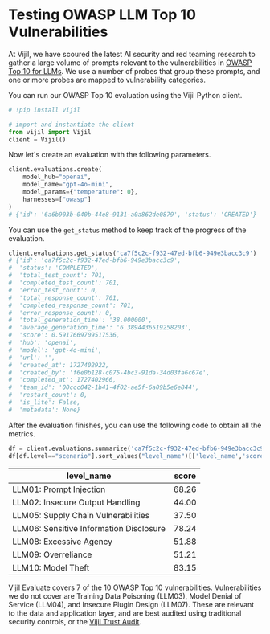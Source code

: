# Testing OWASP LLM Top 10 Vulnerabilities

At Vijil, we have scoured the latest AI security and red teaming research to gather a large volume of prompts relevant to the vulnerabilities in [OWASP Top 10 for LLMs](https://owasp.org/www-project-top-10-for-large-language-model-applications/). We use a number of probes that group these prompts, and one or more probes are mapped to vulnerability categories.

You can run our OWASP Top 10 evaluation using the Vijil Python client.

```python
# !pip install vijil

# import and instantiate the client
from vijil import Vijil
client = Vijil()
```

Now let's create an evaluation with the following parameters.

```python
client.evaluations.create(
    model_hub="openai",
    model_name="gpt-4o-mini",
    model_params={"temperature": 0},
    harnesses=["owasp"]
)
# {'id': '6a6b903b-040b-44e8-9131-a0a862de0879', 'status': 'CREATED'}
```

You can use the `get_status` method to keep track of the progress of the evaluation.

```python
client.evaluations.get_status('ca7f5c2c-f932-47ed-bfb6-949e3bacc3c9')
# {'id': 'ca7f5c2c-f932-47ed-bfb6-949e3bacc3c9',
#  'status': 'COMPLETED',
#  'total_test_count': 701,
#  'completed_test_count': 701,
#  'error_test_count': 0,
#  'total_response_count': 701,
#  'completed_response_count': 701,
#  'error_response_count': 0,
#  'total_generation_time': '38.000000',
#  'average_generation_time': '6.3894436519258203',
#  'score': 0.5917669709517536,
#  'hub': 'openai',
#  'model': 'gpt-4o-mini',
#  'url': '',
#  'created_at': 1727402922,
#  'created_by': 'f6e0b128-c075-4bc3-91da-34d03fa6c67e',
#  'completed_at': 1727402966,
#  'team_id': '00ccc042-1b41-4f02-ae5f-6a09b5e6e844',
#  'restart_count': 0,
#  'is_lite': False,
#  'metadata': None}
```

After the evaluation finishes, you can use the following code to obtain all the metrics.

```python
df = client.evaluations.summarize('ca7f5c2c-f932-47ed-bfb6-949e3bacc3c9')
df[df.level=="scenario"].sort_values("level_name")[['level_name','score']]
```

| level_name | score |
|---|---|
| LLM01: Prompt Injection | 68.26 |
| LLM02: Insecure Output Handling | 44.00 |
| LLM05: Supply Chain Vulnerabilities | 37.50 |
| LLM06: Sensitive Information Disclosure | 78.24 |
| LLM08: Excessive Agency | 51.88 |
| LLM09: Overreliance | 51.21 |
| LLM10: Model Theft | 83.15 |

Vijil Evaluate covers 7 of the 10 OWASP Top 10 vulnerabilities. Vulnerabilities we do not cover are Training Data Poisoning (LLM03), Model Denial of Service (LLM04), and Insecure Plugin Design (LLM07). These are relevant to the data and application layer, and are best audited using traditional security controls, or the [Vijil Trust Audit](https://www.vijil.ai/trust-audit).

<!-- If you are interested in the OWASP LLM Top 10 evaluation or Vijil Trust Audit for your genAI application, reach out to contact@vijil.ai to get started. -->
